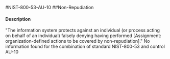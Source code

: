 #NIST-800-53-AU-10
##Non-Repudiation
#### Description
"The information system protects against an individual (or process acting on behalf of an individual) falsely denying having performed [Assignment: organization-defined actions to be covered by non-repudiation]."
No information found for the combination of standard NIST-800-53 and control AU-10
